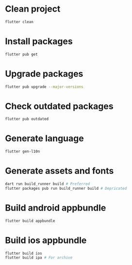 # Clean project

```bash
flutter clean
```

# Install packages

```bash
flutter pub get
```

# Upgrade packages

```bash
flutter pub upgrade --major-versions
```

# Check outdated packages

```bash
flutter pub outdated
```

# Generate language

```bash
flutter gen-l10n
```

# Generate assets and fonts

```bash
dart run build_runner build # Preferred
flutter packages pub run build_runner build # Depricated
```

# Build android appbundle

```bash
flutter build appbundle
```

# Build ios appbundle

```bash
flutter build ios
flutter build ipa # For archive
```

